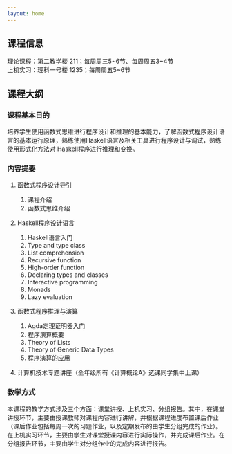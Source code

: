 ```yaml
---
layout: home
---
```


## 课程信息

理论课程：第二教学楼 211；每周周三5~6节、每周周五3~4节<br>
上机实习：理科一号楼 1235；每周周五5~6节

## 课程大纲

### 课程基本目的

培养学生使用函数式思维进行程序设计和推理的基本能力，了解函数式程序设计语言的基本运行原理，熟练使用Haskell语言及相关工具进行程序设计与调试，熟练使用形式化方法对 Haskell程序进行推理和变换。

### 内容提要

1. 函数式程序设计导引
    1. 课程介绍
    2. 函数式思维介绍

2. Haskell程序设计语言
    1. Haskell语言入门
    2. Type and type class
    3. List comprehension
    4. Recursive function
    5. High-order function
    6. Declaring types and classes
    7. Interactive programming
    8. Monads
    9. Lazy evaluation

3. 函数式程序推理与演算
    1.  Agda定理证明器入门
    2. 程序演算概要
    3. Theory of Lists
    4. Theory of Generic Data Types
    5. 程序演算的应用

4. 计算机技术专题讲座（全年级所有《计算概论A》选课同学集中上课）

### 教学方式

本课程的教学方式涉及三个方面：课堂讲授、上机实习、分组报告。其中，在课堂讲授环节，主要由授课教师对课程内容进行讲解，并根据课程进度布置课后作业（课后作业包括每周一次的习题作业，以及定期发布的由学生分组完成的作业）。在上机实习环节，主要由学生对课堂授课内容进行实际操作，并完成课后作业。在分组报告环节，主要由学生对分组作业的完成内容进行报告。
